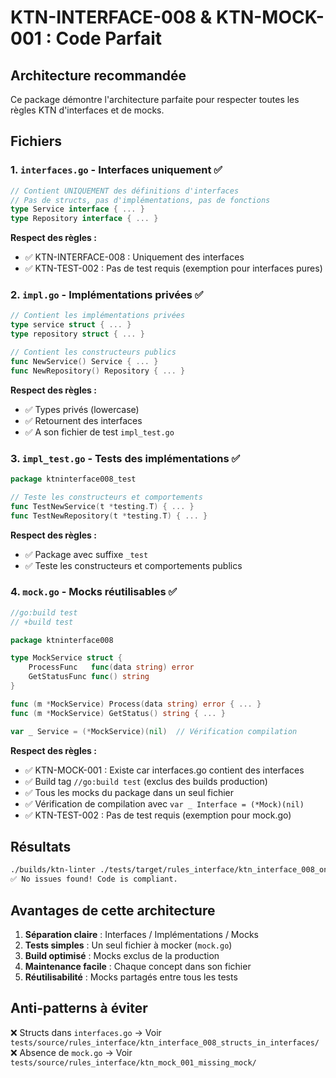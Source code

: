 # KTN-INTERFACE-008 & KTN-MOCK-001 : Code Parfait

## Architecture recommandée

Ce package démontre l'architecture parfaite pour respecter toutes les règles KTN d'interfaces et de mocks.

## Fichiers

### 1. `interfaces.go` - Interfaces uniquement ✅
```go
// Contient UNIQUEMENT des définitions d'interfaces
// Pas de structs, pas d'implémentations, pas de fonctions
type Service interface { ... }
type Repository interface { ... }
```

**Respect des règles :**
- ✅ KTN-INTERFACE-008 : Uniquement des interfaces
- ✅ KTN-TEST-002 : Pas de test requis (exemption pour interfaces pures)

### 2. `impl.go` - Implémentations privées ✅
```go
// Contient les implémentations privées
type service struct { ... }
type repository struct { ... }

// Contient les constructeurs publics
func NewService() Service { ... }
func NewRepository() Repository { ... }
```

**Respect des règles :**
- ✅ Types privés (lowercase)
- ✅ Retournent des interfaces
- ✅ A son fichier de test `impl_test.go`

### 3. `impl_test.go` - Tests des implémentations ✅
```go
package ktninterface008_test

// Teste les constructeurs et comportements
func TestNewService(t *testing.T) { ... }
func TestNewRepository(t *testing.T) { ... }
```

**Respect des règles :**
- ✅ Package avec suffixe `_test`
- ✅ Teste les constructeurs et comportements publics

### 4. `mock.go` - Mocks réutilisables ✅
```go
//go:build test
// +build test

package ktninterface008

type MockService struct {
    ProcessFunc   func(data string) error
    GetStatusFunc func() string
}

func (m *MockService) Process(data string) error { ... }
func (m *MockService) GetStatus() string { ... }

var _ Service = (*MockService)(nil)  // Vérification compilation
```

**Respect des règles :**
- ✅ KTN-MOCK-001 : Existe car interfaces.go contient des interfaces
- ✅ Build tag `//go:build test` (exclus des builds production)
- ✅ Tous les mocks du package dans un seul fichier
- ✅ Vérification de compilation avec `var _ Interface = (*Mock)(nil)`
- ✅ KTN-TEST-002 : Pas de test requis (exemption pour mock.go)

## Résultats

```bash
./builds/ktn-linter ./tests/target/rules_interface/ktn_interface_008_only_interfaces/...
✅ No issues found! Code is compliant.
```

## Avantages de cette architecture

1. **Séparation claire** : Interfaces / Implémentations / Mocks
2. **Tests simples** : Un seul fichier à mocker (`mock.go`)
3. **Build optimisé** : Mocks exclus de la production
4. **Maintenance facile** : Chaque concept dans son fichier
5. **Réutilisabilité** : Mocks partagés entre tous les tests

## Anti-patterns à éviter

❌ Structs dans `interfaces.go` → Voir `tests/source/rules_interface/ktn_interface_008_structs_in_interfaces/`
❌ Absence de `mock.go` → Voir `tests/source/rules_interface/ktn_mock_001_missing_mock/`
